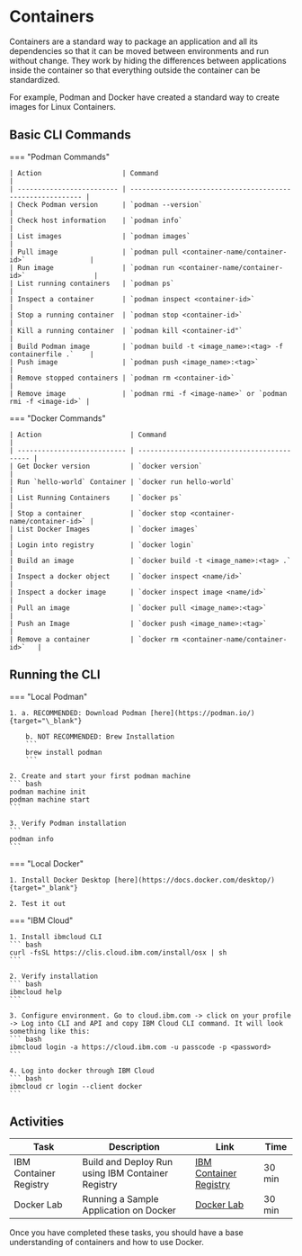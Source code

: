 # Containers

Containers are a standard way to package an application and all its dependencies so that it can be moved between environments and run without change. They work by hiding the differences between applications inside the container so that everything outside the container can be standardized.

For example, Podman and Docker have created a standard way to create images for Linux Containers.

## Basic CLI Commands

=== "Podman Commands"

    | Action                    | Command                                                    |
    | ------------------------- | ---------------------------------------------------------- |
    | Check Podman version      | `podman --version`                                         |
    | Check host information    | `podman info`                                              |
    | List images               | `podman images`                                            |
    | Pull image                | `podman pull <container-name/container-id>`                |
    | Run image                 | `podman run <container-name/container-id>`                 |
    | List running containers   | `podman ps`                                                |
    | Inspect a container       | `podman inspect <container-id>`                            |
    | Stop a running container  | `podman stop <container-id>`                               |
    | Kill a running container  | `podman kill <container-id"`                               |
    | Build Podman image        | `podman build -t <image_name>:<tag> -f containerfile .`    |
    | Push image                | `podman push <image_name>:<tag>`                           |
    | Remove stopped containers | `podman rm <container-id>`                                 |
    | Remove image              | `podman rmi -f <image-name>` or `podman rmi -f <image-id>` |

=== "Docker Commands"

    | Action                      | Command                                     |
    | --------------------------- | ------------------------------------------- |
    | Get Docker version          | `docker version`                            |
    | Run `hello-world` Container | `docker run hello-world`                    |
    | List Running Containers     | `docker ps`                                 |
    | Stop a container            | `docker stop <container-name/container-id>` |
    | List Docker Images          | `docker images`                             |
    | Login into registry         | `docker login`                              |
    | Build an image              | `docker build -t <image_name>:<tag> .`      |
    | Inspect a docker object     | `docker inspect <name/id>`                  |
    | Inspect a docker image      | `docker inspect image <name/id>`            |
    | Pull an image               | `docker pull <image_name>:<tag>`            |
    | Push an Image               | `docker push <image_name>:<tag>`            |
    | Remove a container          | `docker rm <container-name/container-id>`   |

## Running the CLI

=== "Local Podman"

    1. a. RECOMMENDED: Download Podman [here](https://podman.io/){target="\_blank"}

        b. NOT RECOMMENDED: Brew Installation
        ```
        brew install podman
        ```

    2. Create and start your first podman machine
    ``` bash
    podman machine init
    podman machine start
    ```

    3. Verify Podman installation
    ```
    podman info
    ```

=== "Local Docker"

    1. Install Docker Desktop [here](https://docs.docker.com/desktop/){target="_blank"}

    2. Test it out

=== "IBM Cloud"

    1. Install ibmcloud CLI
    ``` bash
    curl -fsSL https://clis.cloud.ibm.com/install/osx | sh
    ```

    2. Verify installation
    ``` bash
    ibmcloud help
    ```

    3. Configure environment. Go to cloud.ibm.com -> click on your profile -> Log into CLI and API and copy IBM Cloud CLI command. It will look something like this:
    ``` bash
    ibmcloud login -a https://cloud.ibm.com -u passcode -p <password>
    ```

    4. Log into docker through IBM Cloud
    ``` bash
    ibmcloud cr login --client docker
    ```

<!---
=== "Docker on Kubernetes/OpenShift"

    === "OpenShift"

        1. Login to your OpenShift cluster.
        ``` bash
        oc login...
        ```

        2. Apply the following yaml file to create the docker pod.
        ``` bash
        oc apply -f https://raw.githubusercontent.com/ibm-cloud-architecture/learning-cloudnative-101/master/static/yamls/containers/dind.yaml
        ```

        3. Then, we need to bash into the running pod.
        ``` bash
        oc exec -it dind
        ```

        4. Finally check to make sure you can run docker commands, such as
        ``` bash
        docker version
        ```

    === "Kubernetes"

        1. If you have already configured your Kubernetes, skip to step 5. First, add a user by setting credentials. Feel free to change the credential name, username and password to whatever you like.
        ``` bash
        kubectl config set-credentials kubeuser/foo.kubernetes.com --username=kubeuser --password=kubepassword
        ```

        2. Point to a cluster. Make sure the URI of the cluster matches the credential name you created in step 1.
        ``` bash
        kubectl config set-cluster foo.kubernetes.com --insecure-skip-tls-verify=true --server=https://foo.kubernetes.com
        ```

        3. Create a "context" that points to the cluster with a specific user.
        ``` bash
        kubectl config set-context default/foo.kubernetes.com/kubeuser --user=kubeuser/foo.kubernetes.com --namespace=default --cluster=foo.kubernetes.com
        ```

        4. Tell kubectl to use this context
        ``` bash
        kubectl config use-context default/foo.kubernetes.com/kubeuser
        ```

        5. Apply the following yaml file to create the docker pod.
        ``` bash
        kubectl apply -f https://raw.githubusercontent.com/ibm-cloud-architecture/learning-cloudnative-101/master/static/yamls/containers/dind.yaml
        ```

        6. Then, we need to bash into the running pod.
        ``` bash
        kubectl exec -it dind
        ```

        7. Finally check to make sure you can run docker commands, such as
        ``` bash
        docker version
        ```
--->

## Activities

| Task                   | Description                                       | Link                                                                     | Time   |
| ---------------------- | ------------------------------------------------- | ------------------------------------------------------------------------ | ------ |
| IBM Container Registry | Build and Deploy Run using IBM Container Registry | [IBM Container Registry](../labs/containers/container-registry/index.md) | 30 min |
| Docker Lab             | Running a Sample Application on Docker            | [Docker Lab](../labs/containers/index.md)                                | 30 min |

Once you have completed these tasks, you should have a base understanding of containers and how to use Docker.
